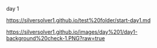 
day 1

<https://silversolver1.github.io/test%20folder/start-day1.md>

<https://silversolver1.github.io/images/day%201/day1-background%20check-1.PNG?raw=true>